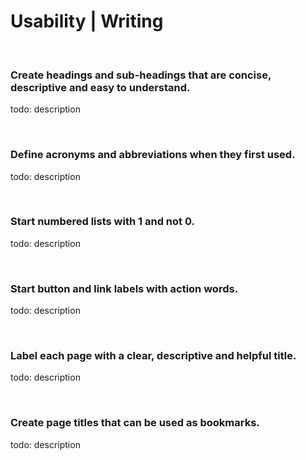 # Usability | Writing

<br>


### Create headings and sub-headings that are concise, descriptive and easy to understand.

todo: description

<br>


### Define acronyms and abbreviations when they first used.

todo: description

<br>


### Start numbered lists with 1 and not 0.

todo: description

<br>


### Start button and link labels with action words.

todo: description

<br>


### Label each page with a clear, descriptive and helpful title.

todo: description

<br>


### Create page titles that can be used as bookmarks.

todo: description

<br>

